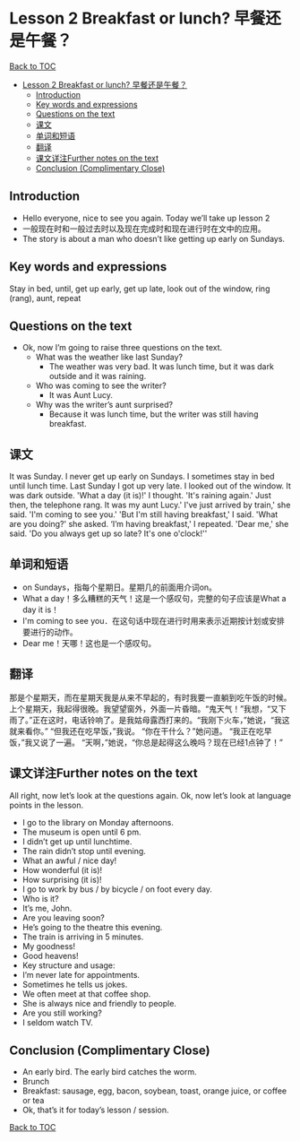 # Lesson 2 Breakfast or lunch? 早餐还是午餐？

[Back to TOC](../)

- [Lesson 2 Breakfast or lunch? 早餐还是午餐？](#lesson-2-breakfast-or-lunch-早餐还是午餐)
  - [Introduction](#introduction)
  - [Key words and expressions](#key-words-and-expressions)
  - [Questions on the text](#questions-on-the-text)
  - [课文](#课文)
  - [单词和短语](#单词和短语)
  - [翻译](#翻译)
  - [课文详注Further notes on the text](#课文详注further-notes-on-the-text)
  - [Conclusion (Complimentary Close)](#conclusion-complimentary-close)

## Introduction

- Hello everyone, nice to see you again. Today we’ll take up lesson 2
- 一般现在时和一般过去时以及现在完成时和现在进行时在文中的应用。
- The story is about a man who doesn’t like getting up early on Sundays.

## Key words and expressions

Stay in bed, until, get up early, get up late, look out of the window, ring (rang), aunt, repeat

## Questions on the text

- Ok, now I’m going to raise three questions on the text.
  - What was the weather like last Sunday?
    - The weather was very bad. It was lunch time, but it was dark outside and it was raining.
  - Who was coming to see the writer?
    - It was Aunt Lucy.
  - Why was the writer’s aunt surprised?
    - Because it was lunch time, but the writer was still having breakfast.

## 课文

It was Sunday. I never get up early on Sundays. I sometimes stay in bed until lunch time.
Last Sunday I got up very late. I looked out of the window. It was dark outside. 
'What a day (it is)!' I thought. 'It's raining again.' Just then, the telephone rang. It was my aunt Lucy.' I've just arrived by train,' she said. 'I'm coming to see you.' 'But I'm still having breakfast,' I said. 'What are you doing?' she asked. ‘I’m having breakfast,' I repeated. 'Dear me,' she said. 'Do you always get up so late? It's one o'clock!''

## 单词和短语

- on Sundays，指每个星期日。星期几的前面用介词on。
- What a day！多么糟糕的天气！这是一个感叹句，完整的句子应该是What a day it is！
- I'm coming to see you．在这句话中现在进行时用来表示近期按计划或安排要进行的动作。
- Dear me！天哪！这也是一个感叹句。

## 翻译

那是个星期天，而在星期天我是从来不早起的，有时我要一直躺到吃午饭的时候。上个星期天，我起得很晚。我望望窗外，外面一片昏暗。“鬼天气！”我想，“又下雨了。”正在这时，电话铃响了。是我姑母露西打来的。“我刚下火车，”她说，“我这就来看你。”
    “但我还在吃早饭，”我说。
    “你在干什么？”她问道。
    “我正在吃早饭，”我又说了一遍。
“天啊，”她说，“你总是起得这么晚吗？现在已经1点钟了！”

## 课文详注Further notes on the text

All right, now let’s look at the questions again. 
Ok, now let’s look at language points in the lesson.

- I go to the library on Monday afternoons.
- The museum is open until 6 pm.
- I didn’t get up until lunchtime.
- The rain didn’t stop until evening.
- What an awful / nice day!
- How wonderful (it is)!
- How surprising (it is)!
- I go to work by bus / by bicycle / on foot every day.
- Who is it?
- It’s me, John.
- Are you leaving soon?
- He’s going to the theatre this evening.
- The train is arriving in 5 minutes.
- My goodness!
- Good heavens!
- Key structure and usage:
- I’m never late for appointments.
- Sometimes he tells us jokes.
- We often meet at that coffee shop.
- She is always nice and friendly to people.
- Are you still working?
- I seldom watch TV.

## Conclusion (Complimentary Close)

- An early bird. The early bird catches the worm.
- Brunch 
- Breakfast: sausage, egg, bacon, soybean, toast, orange juice, or coffee or tea
- Ok, that’s it for today’s lesson / session.

[Back to TOC](../)